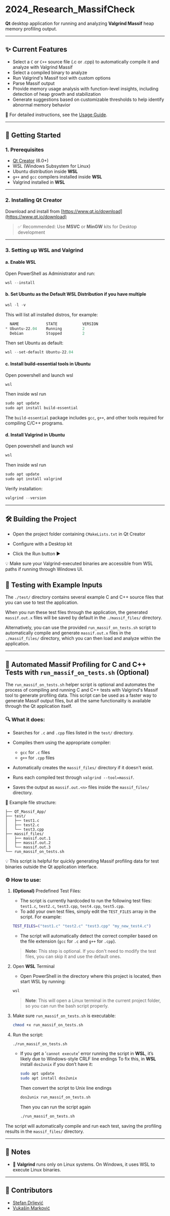 # 2024_Research_MassifCheck
**Qt** desktop application for running and analyzing **Valgrind Massif** heap memory profiling output.

---

## ✨ Current Features

- Select a ``C`` or ``C++`` source file (.c or .cpp) to automatically compile it and analyze with Valgrind Massif
- Select a compiled binary to analyze
- Run Valgrind's Massif tool with custom options
- Parse Massif output
- Provide memory usage analysis with function-level insights, including detection of heap growth and stabilization  
- Generate suggestions based on customizable thresholds to help identify abnormal memory behavior


📘 For detailed instructions, see the [Usage Guide](https://github.com/MATF-Software-Verification/2024_Research_MassifCheck/wiki/Usage-Guide).

---

## 🚀 Getting Started
### 1. Prerequisites

- [Qt Creator](https://www.qt.io/download) (6.0+)
- WSL (Windows Subsystem for Linux)
- Ubuntu distribution inside **WSL**
- `g++` and `gcc` compilers installed inside **WSL**
- Valgrind installed in **WSL**

---
### 2. Installing Qt Creator

Download and install from [https://www.qt.io/download](https://www.qt.io/download)

> ✅ Recommended: Use **MSVC** or **MinGW** kits for Desktop development

---
### 3. Setting up WSL and Valgrind

#### a. Enable WSL

Open PowerShell as Administrator and run:

```powershell
wsl --install
```



#### b. Set Ubuntu as the Default WSL Distribution if you have multiple

```powershell
wsl -l -v
```

This will list all installed distros, for example:

```powershell
  NAME            STATE           VERSION
* Ubuntu-22.04    Running         2
  Debian          Stopped         2
```

Then set Ubuntu as default:

```powershell
wsl --set-default Ubuntu-22.04
```

#### c. Install build-essential tools in Ubuntu

Open powershell and launch wsl

```powershell
wsl
```

Then inside wsl run 

```powershell
sudo apt update
sudo apt install build-essential
```

The `build-essential` package includes `gcc`, `g++`, and other tools required for compiling C/C++ programs.


#### d. Install Valgrind in Ubuntu

Open powershell and launch wsl

```powershell
wsl
```

Then inside wsl run

```powershell
sudo apt update
sudo apt install valgrind
```

Verify installation:

```powershell
valgrind --version
```

---

## 🛠️ Building the Project

- Open the project folder containing `CMakeLists.txt` in Qt Creator

- Configure with a Desktop kit

- Click the Run button ▶️

💡 Make sure your Valgrind-executed binaries are accessible from WSL paths if running through Windows UI.

## 🧪 Testing with Example Inputs

The `./test/` directory contains several example C and C++ source files that you can use to test the application.

When you run these test files through the application, the generated `massif.out.x` files will be saved by default in the `./massif_files/` directory.

Alternatively, you can use the provided `run_massif_on_tests.sh` script to automatically compile and generate `massif.out.x` files in the `./massif_files/` directory, which you can then load and analyze within the application.

---

## 🤖  Automated Massif Profiling for C and C++ Tests with `run_massif_on_tests.sh` (Optional)

The `run_massif_on_tests.sh` helper script is optional and automates the process of compiling and running C and C++ tests with Valgrind's Massif tool to generate profiling data.
This script can be used as a faster way to generate Massif output files, but all the same functionality is available through the Qt application itself.

### 🔍 **What it does:**

- Searches for `.c` and `.cpp` files listed in the `test/` directory.
    
- Compiles them using the appropriate compiler:
    
    - `gcc` for `.c` files
    - `g++` for `.cpp` files
        
- Automatically creates the `massif_files/` directory if it doesn't exist.
    
- Runs each compiled test through `valgrind --tool=massif`.
    
- Saves the output as `massif.out.<n>` files inside the `massif_files/` directory.

📂 Example file structure:
```
├── QT_Massif_App/
├── test/
│   ├── test1.c
│   ├── test2.c
│   └── test3.cpp
├── massif_files/
│   ├── massif.out.1
│   ├── massif.out.2
│   └── massif.out.3
└── run_massif_on_tests.sh
```
💡 This script is helpful for quickly generating Massif profiling data for test binaries outside the Qt application interface.

### ⚙️ **How to use:**

1. **(Optional)** Predefined Test Files:
    - The script is currently hardcoded to run the following test files: `test1.c`, `test2.c`, `test3.cpp`, `test4.cpp`, `test5.cpp`.
    - To add your own test files, simply edit the `TEST_FILES` array in the script. For example:

    ```bash
    TEST_FILES=("test1.c" "test2.c" "test3.cpp" "my_new_test4.c")
    ```
    - The script will automatically detect the correct compiler based on the file extension (`gcc` for `.c` and `g++` for `.cpp`).
    > **Note:** This step is optional. If you don't need to modify the test files, you can skip it and use the default ones.

2. Open **WSL** Terminal

    - Open PowerShell in the directory where this project is located, then start WSL by running:

     ```bash
    wsl
    ```

    > **Note**: This will open a Linux terminal in the current project folder, so you can run the bash script properly.

3. Make sure `run_massif_on_tests.sh` is executable:

    ```bash
    chmod +x run_massif_on_tests.sh
    ```
4. Run the script:

    ```bash
    ./run_massif_on_tests.sh
    ```

    - If you get a '`cannot execute`' error running the script in **WSL**, it’s likely due to Windows-style CRLF line endings
    To fix this, in **WSL** install `dos2unix` if you don’t have it:

      ```bash
      sudo apt update
      sudo apt install dos2unix
      ```

      Then convert the script to Unix line endings

      ```bash
      dos2unix run_massif_on_tests.sh
      ```

      Then you can run the script again

      ```bash
      ./run_massif_on_tests.sh
      ```

The script will automatically compile and run each test, saving the profiling results in the `massif_files/` directory.

---

## 📌 Notes

- 🐧 **Valgrind** runs only on Linux systems. On Windows, it uses WSL to execute Linux binaries.

---

## 👤 Contributors

- [Stefan Drljević](https://github.com/Stefan-Dr)
- [Vukašin Marković](https://github.com/sntntn)
